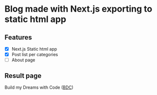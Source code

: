 # Blog made with Next.js exporting to static html app

## Features

- [x] Next.js Static html app
- [x] Post list per categories
- [ ] About page

## Result page

Build my Dreams with Code ([BDC](https://mattdamon108.github.io/))
